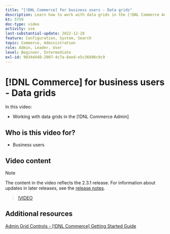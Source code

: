 ```yaml
---
title: "[!DNL Commerce] for business users - Data grids"
description: Learn how to work with data grids in the [!DNL Commerce Admin].
kt: 5759
doc-type: video
activity: use
last-substantial-update: 2022-12-28
feature: Configuration, System, Search
topic: Commerce, Administration
role: Admin, Leader, User
level: Beginner, Intermediate
exl-id: 9834d448-2907-4c7a-8eed-e5c36b96c9c9
---
```

# [!DNL Commerce] for business users - Data grids

In this video:

- Working with data grids in the [!DNL Commerce Admin]

## Who is this video for?

- Business users

## Video content

>[!NOTE]
>
>The content in the video reflects the 2.3.1 release. For information about updates in later releases, see the [release notes](https://experienceleague.adobe.com/docs/commerce-operations/release/notes/overview.html).

>[!VIDEO](https://video.tv.adobe.com/v/35960?quality=12&learn=on)

## Additional resources

[Admin Grid Controls - [!DNL Commerce] Getting Started Guide](https://experienceleague.adobe.com/docs/commerce-admin/start/admin/tools/admin-grid-controls.html)
